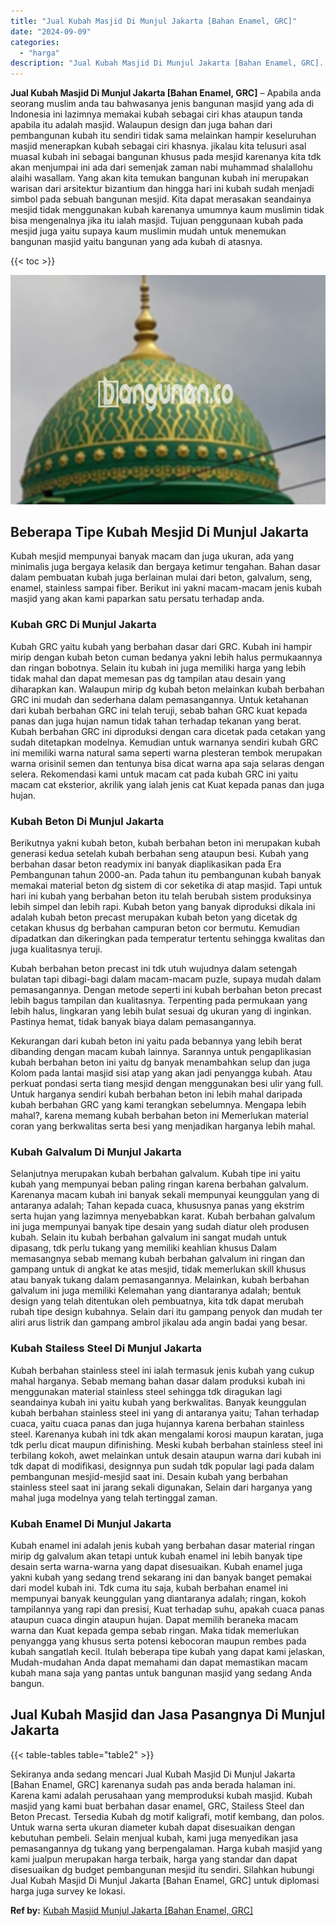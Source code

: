 ```yaml
---
title: "Jual Kubah Masjid Di Munjul Jakarta [Bahan Enamel, GRC]"
date: "2024-09-09"
categories: 
  - "harga"
description: "Jual Kubah Masjid Di Munjul Jakarta [Bahan Enamel, GRC]. Sekiranya anda sedang mencari Jual Kubah Masjid Di Munjul Jakarta [Bahan Enamel, GRC] karenanya su..."
---
```


**Jual Kubah Masjid Di Munjul Jakarta \[Bahan Enamel, GRC\]** – Apabila anda seorang muslim anda tau bahwasanya jenis bangunan masjid yang ada di Indonesia ini lazimnya memakai kubah sebagai ciri khas ataupun tanda apabila itu adalah masjid. Walaupun design dan juga bahan dari pembangunan kubah itu sendiri tidak sama melainkan hampir keseluruhan masjid menerapkan kubah sebagai ciri khasnya. jikalau kita telusuri asal muasal kubah ini sebagai bangunan khusus pada mesjid karenanya kita tdk akan menjumpai ini ada dari semenjak zaman nabi muhammad shalallohu alaihi wasallam. Yang akan kita temukan bangunan kubah ini merupakan warisan dari arsitektur bizantium dan hingga hari ini kubah sudah menjadi simbol pada sebuah bangunan mesjid. Kita dapat merasakan seandainya mesjid tidak menggunakan kubah karenanya umumnya kaum muslimin tidak bisa mengenalnya jika itu ialah masjid. Tujuan penggunaan kubah pada mesjid juga yaitu supaya kaum muslimin mudah untuk menemukan bangunan masjid yaitu bangunan yang ada kubah di atasnya.

{{< toc >}}

![Jual Kubah Masjid Di Munjul Jakarta [Bahan Enamel, GRC]](/images/jual-kubah-masjid-21.png)

## Beberapa Tipe Kubah Mesjid Di Munjul Jakarta

Kubah mesjid mempunyai banyak macam dan juga ukuran, ada yang minimalis juga bergaya kelasik dan bergaya ketimur tengahan. Bahan dasar dalam pembuatan kubah juga berlainan mulai dari beton, galvalum, seng, enamel, stainless sampai fiber. Berikut ini yakni macam-macam jenis kubah masjid yang akan kami paparkan satu persatu terhadap anda.

### Kubah GRC Di Munjul Jakarta

Kubah GRC yaitu kubah yang berbahan dasar dari GRC. Kubah ini hampir mirip dengan kubah beton cuman bedanya yakni lebih halus permukaannya dan ringan bobotnya. Selain itu kubah ini juga memiliki harga yang lebih tidak mahal dan dapat memesan pas dg tampilan atau desain yang diharapkan kan. Walaupun mirip dg kubah beton melainkan kubah berbahan GRC ini mudah dan sederhana dalam pemasangannya. Untuk ketahanan dari kubah berbahan GRC ini telah teruji, sebab bahan GRC kuat kepada panas dan juga hujan namun tidak tahan terhadap tekanan yang berat. Kubah berbahan GRC ini diproduksi dengan cara dicetak pada cetakan yang sudah ditetapkan modelnya. Kemudian untuk warnanya sendiri kubah GRC ini memiliki warna natural sama seperti warna plesteran tembok merupakan warna orisinil semen dan tentunya bisa dicat warna apa saja selaras dengan selera. Rekomendasi kami untuk macam cat pada kubah GRC ini yaitu macam cat eksterior, akrilik yang ialah jenis cat Kuat kepada panas dan juga hujan.

### Kubah Beton Di Munjul Jakarta

Berikutnya yakni kubah beton, kubah berbahan beton ini merupakan kubah generasi kedua setelah kubah berbahan seng ataupun besi. Kubah yang berbahan dasar beton readymix ini banyak diaplikasikan pada Era Pembangunan tahun 2000-an. Pada tahun itu pembangunan kubah banyak memakai material beton dg sistem di cor seketika di atap masjid. Tapi untuk hari ini kubah yang berbahan beton itu telah berubah sistem produksinya lebih simpel dan lebih rapi. Kubah beton yang banyak diproduksi dikala ini adalah kubah beton precast merupakan kubah beton yang dicetak dg cetakan khusus dg berbahan campuran beton cor bermutu. Kemudian dipadatkan dan dikeringkan pada temperatur tertentu sehingga kwalitas dan juga kualitasnya teruji.

Kubah berbahan beton precast ini tdk utuh wujudnya dalam setengah bulatan tapi dibagi-bagi dalam macam-macam puzle, supaya mudah dalam pemasangannya. Dengan metode seperti ini kubah berbahan beton precast lebih bagus tampilan dan kualitasnya. Terpenting pada permukaan yang lebih halus, lingkaran yang lebih bulat sesuai dg ukuran yang di inginkan. Pastinya hemat, tidak banyak biaya dalam pemasangannya.

Kekurangan dari kubah beton ini yaitu pada bebannya yang lebih berat dibanding dengan macam kubah lainnya. Sarannya untuk pengaplikasian kubah berbahan beton ini yaitu dg banyak menambahkan selup dan juga Kolom pada lantai masjid sisi atap yang akan jadi penyangga kubah. Atau perkuat pondasi serta tiang mesjid dengan menggunakan besi ulir yang full. Untuk harganya sendiri kubah berbahan beton ini lebih mahal daripada kubah berbahan GRC yang kami terangkan sebelumnya. Mengapa lebih mahal?, karena memang kubah berbahan beton ini Memerlukan material coran yang berkwalitas serta besi yang menjadikan harganya lebih mahal.

### Kubah Galvalum Di Munjul Jakarta

Selanjutnya merupakan kubah berbahan galvalum. Kubah tipe ini yaitu kubah yang mempunyai beban paling ringan karena berbahan galvalum. Karenanya macam kubah ini banyak sekali mempunyai keunggulan yang di antaranya adalah; Tahan kepada cuaca, khususnya panas yang ekstrim serta hujan yang lazimnya menyebabkan karat. Kubah berbahan galvalum ini juga mempunyai banyak tipe desain yang sudah diatur oleh produsen kubah. Selain itu kubah berbahan galvalum ini sangat mudah untuk dipasang, tdk perlu tukang yang memiliki keahlian khusus Dalam memasangnya sebab memang kubah berbahan galvalum ini ringan dan gampang untuk di angkat ke atas mesjid, tidak memerlukan skill khusus atau banyak tukang dalam pemasangannya. Melainkan, kubah berbahan galvalum ini juga memiliki Kelemahan yang diantaranya adalah; bentuk design yang telah ditentukan oleh pembuatnya, kita tdk dapat merubah rubah tipe design kubahnya. Selain dari itu gampang penyok dan mudah ter aliri arus listrik dan gampang ambrol jikalau ada angin badai yang besar.

### Kubah Stailess Steel Di Munjul Jakarta

Kubah berbahan stainless steel ini ialah termasuk jenis kubah yang cukup mahal harganya. Sebab memang bahan dasar dalam produksi kubah ini menggunakan material stainless steel sehingga tdk diragukan lagi seandainya kubah ini yaitu kubah yang berkwalitas. Banyak keunggulan kubah berbahan stainless steel ini yang di antaranya yaitu; Tahan terhadap cuaca, yaitu cuaca panas dan juga hujannya karena berbahan stainless steel. Karenanya kubah ini tdk akan mengalami korosi maupun karatan, juga tdk perlu dicat maupun difinishing. Meski kubah berbahan stainless steel ini terbilang kokoh, awet melainkan untuk desain ataupun warna dari kubah ini tdk dapat di modifikasi, designnya pun sudah tdk popular lagi pada dalam pembangunan mesjid-mesjid saat ini. Desain kubah yang berbahan stainless steel saat ini jarang sekali digunakan, Selain dari harganya yang mahal juga modelnya yang telah tertinggal zaman.

### Kubah Enamel Di Munjul Jakarta

Kubah enamel ini adalah jenis kubah yang berbahan dasar material ringan mirip dg galvalum akan tetapi untuk kubah enamel ini lebih banyak tipe desain serta warna-warna yang dapat disesuaikan. Kubah enamel juga yakni kubah yang sedang trend sekarang ini dan banyak banget pemakai dari model kubah ini. Tdk cuma itu saja, kubah berbahan enamel ini mempunyai banyak keunggulan yang diantaranya adalah; ringan, kokoh tampilannya yang rapi dan presisi, Kuat terhadap suhu, apakah cuaca panas ataupun cuaca dingin ataupun hujan. Dapat memilih beraneka macam warna dan Kuat kepada gempa sebab ringan. Maka tidak memerlukan penyangga yang khusus serta potensi kebocoran maupun rembes pada kubah sangatlah kecil. Itulah beberapa tipe kubah yang dapat kami jelaskan, Mudah-mudahan Anda dapat memahami dan dapat memastikan macam kubah mana saja yang pantas untuk bangunan masjid yang sedang Anda bangun.

## Jual Kubah Masjid dan Jasa Pasangnya Di Munjul Jakarta

{{< table-tables table="table2" >}}

Sekiranya anda sedang mencari Jual Kubah Masjid Di Munjul Jakarta \[Bahan Enamel, GRC\] karenanya sudah pas anda berada halaman ini. Karena kami adalah perusahaan yang memproduksi kubah masjid. Kubah masjid yang kami buat berbahan dasar enamel, GRC, Stailess Steel dan Beton Precast. Tersedia Kubah dg motif kaligrafi, motif kembang, dan polos. Untuk warna serta ukuran diameter kubah dapat disesuaikan dengan kebutuhan pembeli. Selain menjual kubah, kami juga menyedikan jasa pemasangannya dg tukang yang berpengalaman. Harga kubah masjid yang kami jualpun merupakan harga terbaik, harga yang standar dan dapat disesuaikan dg budget pembangunan mesjid itu sendiri. Silahkan hubungi Jual Kubah Masjid Di Munjul Jakarta \[Bahan Enamel, GRC\] untuk diplomasi harga juga survey ke lokasi.

**Ref by:** [Kubah Masjid Munjul Jakarta [Bahan Enamel, GRC]](https://id.wikipedia.org/wiki/Kubah)
